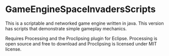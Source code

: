# GameEngineSpaceInvadersScripts
This is a scriptable and networked game engine written in java. This version has scripts that demonstrate simple gameplay mechanics.

Requires Processing and the Proclipsing plugin for Eclipse. Processing is open source and free to download and Proclipsing is licensed under MIT license.
